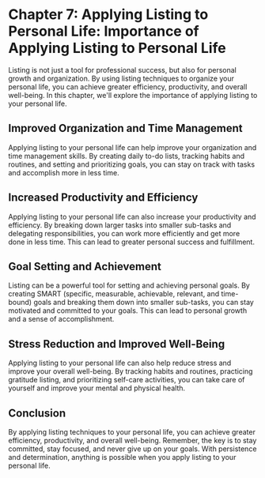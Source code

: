 Chapter 7: Applying Listing to Personal Life: Importance of Applying Listing to Personal Life
=============================================================================================

Listing is not just a tool for professional success, but also for personal growth and organization. By using listing techniques to organize your personal life, you can achieve greater efficiency, productivity, and overall well-being. In this chapter, we'll explore the importance of applying listing to your personal life.

Improved Organization and Time Management
-----------------------------------------

Applying listing to your personal life can help improve your organization and time management skills. By creating daily to-do lists, tracking habits and routines, and setting and prioritizing goals, you can stay on track with tasks and accomplish more in less time.

Increased Productivity and Efficiency
-------------------------------------

Applying listing to your personal life can also increase your productivity and efficiency. By breaking down larger tasks into smaller sub-tasks and delegating responsibilities, you can work more efficiently and get more done in less time. This can lead to greater personal success and fulfillment.

Goal Setting and Achievement
----------------------------

Listing can be a powerful tool for setting and achieving personal goals. By creating SMART (specific, measurable, achievable, relevant, and time-bound) goals and breaking them down into smaller sub-tasks, you can stay motivated and committed to your goals. This can lead to personal growth and a sense of accomplishment.

Stress Reduction and Improved Well-Being
----------------------------------------

Applying listing to your personal life can also help reduce stress and improve your overall well-being. By tracking habits and routines, practicing gratitude listing, and prioritizing self-care activities, you can take care of yourself and improve your mental and physical health.

Conclusion
----------

By applying listing techniques to your personal life, you can achieve greater efficiency, productivity, and overall well-being. Remember, the key is to stay committed, stay focused, and never give up on your goals. With persistence and determination, anything is possible when you apply listing to your personal life.

